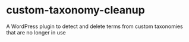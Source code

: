 # custom-taxonomy-cleanup
A WordPress plugin to detect and delete terms from custom taxonomies that are no longer in use
